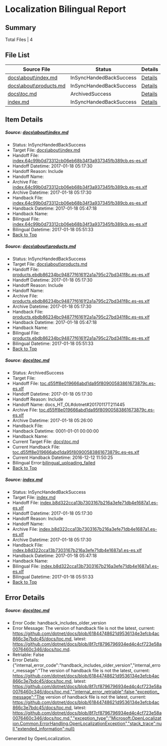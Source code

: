 # <a name='report-top'></a> Localization Bilingual Report

## Summary
 Total Files | 4

## File List
 Source File | Status | Details 
 ----------- | ------ | ------- 
 [docs\about\index.md](https://github.com/dotnet/docs/blob/7de873f244ac36ba0cafb5140a5405db437a40a6/docs/about/index.md) | InSyncHandedBackSuccess | [Details](#bb92a0edaedc425ccbc866fbb8c6652a1bf32a5128)
 [docs\about\products.md](https://github.com/dotnet/docs/blob/7de873f244ac36ba0cafb5140a5405db437a40a6/docs/about/products.md) | InSyncHandedBackSuccess | [Details](#3b444547c18c2e0dcace7a58b3c91cb3870c1de529)
 [docs\toc.md](https://github.com/dotnet/docs/blob/8f7cf8796796934ed4c4cf723e58a0076460c346/docs/toc.md) | ArchivedSuccess | [Details](#e3701057328b0a2cbffa433d865b029d319d1f4e3413)
 [index.md](https://github.com/dotnet/docs/blob/c8b9e166a49c86dcabfa89887db1dce3a8e45f4f/index.md) | InSyncHandedBackSuccess | [Details](#d8b2def6b766aa1af9318fe5b0620f4db4a2ee437391)

## Item Details
##### <a name='bb92a0edaedc425ccbc866fbb8c6652a1bf32a5128'></a> Source: [docs\about\index.md](https://github.com/dotnet/docs/blob/7de873f244ac36ba0cafb5140a5405db437a40a6/docs/about/index.md)
* Status: InSyncHandedBackSuccess
* Target File: [docs\about\index.md](https://github.com/dotnet/docs.es-es/blob/5ce7a17238ffff81a40ff2779adb449091343df1/docs/about/index.md)
* Handoff File: [index.64c99b0d73312cb06eb68b34f3a937345fb389cb.es-es.xlf](https://github.com/dotnet/docs.handoff/blob/19de2d43a77f68559f946aa74479c5cd728ea47f/ol-handoff/dotnet/docs.es-es/master/dotnet-core/index.64c99b0d73312cb06eb68b34f3a937345fb389cb.es-es.xlf)
* Handoff Datetime: 2017-01-18 05:17:30
* Handoff Reason: Include
* Handoff Name: 
* Archive File: [index.64c99b0d73312cb06eb68b34f3a937345fb389cb.es-es.xlf](https://github.com/dotnet/docs.handoff/blob/1bc916272bc2fbdba316a554f519bf002d7a1a3e/ol-archive/dotnet/docs.es-es/master/dotnet-core/index.64c99b0d73312cb06eb68b34f3a937345fb389cb.es-es.xlf)
* Archive Datetime: 2017-01-18 05:17:30
* Handback File: [index.64c99b0d73312cb06eb68b34f3a937345fb389cb.es-es.xlf](https://github.com/dotnet/docs.handback/blob/8ebe83b112ce37bd31d165cc1b66bf0da17a88c2/ol-handback/dotnet/docs.es-es/master/dotnet-core/index.64c99b0d73312cb06eb68b34f3a937345fb389cb.es-es.xlf)
* Handback Datetime: 2017-01-18 05:47:18
* Handback Name: 
* Bilingual File: [index.64c99b0d73312cb06eb68b34f3a937345fb389cb.es-es.xlf](https://github.com/dotnet/docs.handback/blob/8ebe83b112ce37bd31d165cc1b66bf0da17a88c2/ol-handback/dotnet/docs.es-es/master/dotnet-core/index.64c99b0d73312cb06eb68b34f3a937345fb389cb.es-es.xlf)
* Bilingual Datetime: 2017-01-18 05:51:33
* [Back to Top](#report-top)

##### <a name='3b444547c18c2e0dcace7a58b3c91cb3870c1de529'></a> Source: [docs\about\products.md](https://github.com/dotnet/docs/blob/7de873f244ac36ba0cafb5140a5405db437a40a6/docs/about/products.md)
* Status: InSyncHandedBackSuccess
* Target File: [docs\about\products.md](https://github.com/dotnet/docs.es-es/blob/5ce7a17238ffff81a40ff2779adb449091343df1/docs/about/products.md)
* Handoff File: [products.ebdb86234bc94877f6161f2a1a795c27bd341f8c.es-es.xlf](https://github.com/dotnet/docs.handoff/blob/19de2d43a77f68559f946aa74479c5cd728ea47f/ol-handoff/dotnet/docs.es-es/master/dotnet-core/products.ebdb86234bc94877f6161f2a1a795c27bd341f8c.es-es.xlf)
* Handoff Datetime: 2017-01-18 05:17:30
* Handoff Reason: Include
* Handoff Name: 
* Archive File: [products.ebdb86234bc94877f6161f2a1a795c27bd341f8c.es-es.xlf](https://github.com/dotnet/docs.handoff/blob/1bc916272bc2fbdba316a554f519bf002d7a1a3e/ol-archive/dotnet/docs.es-es/master/dotnet-core/products.ebdb86234bc94877f6161f2a1a795c27bd341f8c.es-es.xlf)
* Archive Datetime: 2017-01-18 05:17:30
* Handback File: [products.ebdb86234bc94877f6161f2a1a795c27bd341f8c.es-es.xlf](https://github.com/dotnet/docs.handback/blob/8ebe83b112ce37bd31d165cc1b66bf0da17a88c2/ol-handback/dotnet/docs.es-es/master/dotnet-core/products.ebdb86234bc94877f6161f2a1a795c27bd341f8c.es-es.xlf)
* Handback Datetime: 2017-01-18 05:47:18
* Handback Name: 
* Bilingual File: [products.ebdb86234bc94877f6161f2a1a795c27bd341f8c.es-es.xlf](https://github.com/dotnet/docs.handback/blob/8ebe83b112ce37bd31d165cc1b66bf0da17a88c2/ol-handback/dotnet/docs.es-es/master/dotnet-core/products.ebdb86234bc94877f6161f2a1a795c27bd341f8c.es-es.xlf)
* Bilingual Datetime: 2017-01-18 05:51:33
* [Back to Top](#report-top)

##### <a name='e3701057328b0a2cbffa433d865b029d319d1f4e3413'></a> Source: [docs\toc.md](https://github.com/dotnet/docs/blob/8f7cf8796796934ed4c4cf723e58a0076460c346/docs/toc.md)
* Status: ArchivedSuccess
* Target File: 
* Handoff File: [toc.d55ff8e019666abd1da95f80900583861673879c.es-es.xlf](https://github.com/dotnet/docs.handoff/blob/19de2d43a77f68559f946aa74479c5cd728ea47f/ol-handoff/dotnet/docs.es-es/master/dotnet-core/toc.d55ff8e019666abd1da95f80900583861673879c.es-es.xlf)
* Handoff Datetime: 2017-01-18 05:17:30
* Handoff Reason: Include
* Handoff Name: docs_HT_OL#dotnet#20170117T211445
* Archive File: [toc.d55ff8e019666abd1da95f80900583861673879c.es-es.xlf](https://github.com/dotnet/docs.handoff/blob/c7532e795b2c5b703d50eb35eb4f14722a9c184f/ol-archive/dotnet/docs.es-es/master/dotnet-core/toc.d55ff8e019666abd1da95f80900583861673879c.es-es.xlf)
* Archive Datetime: 2017-01-18 05:26:00
* Handback File: 
* Handback Datetime: 0001-01-01 00:00:00
* Handback Name: 
* Current Target File: [docs\toc.md](https://github.com/dotnet/docs.es-es/blob/e68f54fb03e93ec7bd3694e931e41a0b38b7986d/docs/toc.md)
* Current Handback File: [toc.d55ff8e019666abd1da95f80900583861673879c.es-es.xlf](https://github.com/dotnet/docs.handback/blob/f4b9dda8f4c52853b1bbb3c5ebbbbb34ce60c281/ol-handback/dotnet/docs.es-es/master/ht-p1/toc.d55ff8e019666abd1da95f80900583861673879c.es-es.xlf)
* Current Handback Datetime: 2016-12-12 11:50:25
* Bilingual Error:[bilingual_uploading_failed](#e3701057328b0a2cbffa433d865b029d319d1f4e3413bilingual_uploading_failed)
* [Back to Top](#report-top)

##### <a name='d8b2def6b766aa1af9318fe5b0620f4db4a2ee437391'></a> Source: [index.md](https://github.com/dotnet/docs/blob/c8b9e166a49c86dcabfa89887db1dce3a8e45f4f/index.md)
* Status: InSyncHandedBackSuccess
* Target File: [index.md](https://github.com/dotnet/docs.es-es/blob/5ce7a17238ffff81a40ff2779adb449091343df1/index.md)
* Handoff File: [index.b8d322cca13b7303167b216a3efe71db4e1687a1.es-es.xlf](https://github.com/dotnet/docs.handoff/blob/19de2d43a77f68559f946aa74479c5cd728ea47f/ol-handoff/dotnet/docs.es-es/master/dotnet-core/index.b8d322cca13b7303167b216a3efe71db4e1687a1.es-es.xlf)
* Handoff Datetime: 2017-01-18 05:17:30
* Handoff Reason: Include
* Handoff Name: 
* Archive File: [index.b8d322cca13b7303167b216a3efe71db4e1687a1.es-es.xlf](https://github.com/dotnet/docs.handoff/blob/1bc916272bc2fbdba316a554f519bf002d7a1a3e/ol-archive/dotnet/docs.es-es/master/dotnet-core/index.b8d322cca13b7303167b216a3efe71db4e1687a1.es-es.xlf)
* Archive Datetime: 2017-01-18 05:17:30
* Handback File: [index.b8d322cca13b7303167b216a3efe71db4e1687a1.es-es.xlf](https://github.com/dotnet/docs.handback/blob/8ebe83b112ce37bd31d165cc1b66bf0da17a88c2/ol-handback/dotnet/docs.es-es/master/dotnet-core/index.b8d322cca13b7303167b216a3efe71db4e1687a1.es-es.xlf)
* Handback Datetime: 2017-01-18 05:47:18
* Handback Name: 
* Bilingual File: [index.b8d322cca13b7303167b216a3efe71db4e1687a1.es-es.xlf](https://github.com/dotnet/docs.handback/blob/8ebe83b112ce37bd31d165cc1b66bf0da17a88c2/ol-handback/dotnet/docs.es-es/master/dotnet-core/index.b8d322cca13b7303167b216a3efe71db4e1687a1.es-es.xlf)
* Bilingual Datetime: 2017-01-18 05:51:33
* [Back to Top](#report-top)


## Error Details
##### <a name='e3701057328b0a2cbffa433d865b029d319d1f4e3413handback_includes_older_version'></a> Source: [docs\toc.md](#e3701057328b0a2cbffa433d865b029d319d1f4e3413)
* Error Code: handback_includes_older_version
* Error Message: The version of handback file is not the latest, current: https://github.com/dotnet/docs/blob/61844748621d9536134e3efcb4ac866c3e7bdc45/docs/toc.md, latest: https://github.com/dotnet/docs/blob/8f7cf8796796934ed4c4cf723e58a0076460c346/docs/toc.md.
* Retriable: False
* Error Details: {"internal_error_code":"handback_includes_older_version","internal_error_message":"The version of handback file is not the latest, current: https://github.com/dotnet/docs/blob/61844748621d9536134e3efcb4ac866c3e7bdc45/docs/toc.md, latest: https://github.com/dotnet/docs/blob/8f7cf8796796934ed4c4cf723e58a0076460c346/docs/toc.md.","internal_error_retriable":false,"exception_message":"The version of handback file is not the latest, current: https://github.com/dotnet/docs/blob/61844748621d9536134e3efcb4ac866c3e7bdc45/docs/toc.md, latest: https://github.com/dotnet/docs/blob/8f7cf8796796934ed4c4cf723e58a0076460c346/docs/toc.md.","exception_type":"Microsoft.OpenLocalization.Common.ErrorHandling.OpenLocalizationException","stack_trace":null,"extended_information":null}


Generated by OpenLocalization.
